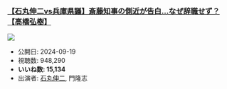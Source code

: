 ### [【石丸伸二vs兵庫県議】斎藤知事の側近が告白…なぜ辞職せず？【高橋弘樹】](https://www.youtube.com/watch?v=V2AJCMmVW2I)
[![](https://img.youtube.com/vi/V2AJCMmVW2I/sddefault.jpg)](https://www.youtube.com/watch?v=V2AJCMmVW2I)
-   公開日: 2024-09-19
-   視聴数: 948,290
-   **いいね数: 15,134**
-   出演者: [石丸伸二](/rehacq_fan/people/石丸伸二 "wikilink"), 門隆志
